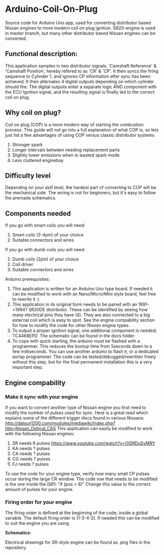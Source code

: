 # Arduino-Coil-On-Plug
Source code for Arduino Uno app, used for converting distributor based Nissan engines to more modern coil on plug ignition. SR20-engine is used in master branch, but many other distributor based Nissan engines can be converted.

## Functional description:
This application samples in two distributor signals, 'Camshaft Reference' & 'Camshaft Position', hereby refered to as 'CR' & 'CP'. It then syncs the firing sequence to Cylinder 1, and ignores CP information after sync has been achieved. It then alternates 4 digital outputs depending on which cylinder should fire. The digital outputs enter a separate logic AND component with the ECU Ignition signal, and the resulting signal is finally led to the correct coil on plug.

## Why coil on plug?
Coil on plug (COP) is a more modern way of starting the combustion process. This guide will not go into a full explanation of what COP is, so lets just list a few advantages of using COP versus classic distributor systems
1. Stronger spark
2. Longer intervals between needing replacement parts
3. Slightly lower emissions when in wasted spark mode
4. Less cluttered enginebay

## Difficulty level 
Depending on your skill level, the hardest part of converting to COP will be the mechanical side. The wiring is not for beginners, but it's easy to follow the premade schematics.

## Components needed
If you go with smart coils you will need:

1. Smart coils (3-4pin) of your choice 
2. Suitable connectors and wires

If you go with dumb coils you will need:

1. Dumb coils (2pin) of your choice 
2. Coil driver
3. Suitable connectors and wires

Arduino prerequisites:
1. This application is written for an Arduino Uno type board. If needed it can be modified to work with an Nano/Micro/Mini style board, feel free to rewrite it :)
2. This application in its original form needs to be paired with an 1991->1994? SR20DE distributor. These can be identified by seeing how many electrical pins they have (4). They are also connected to a big external coil which is easy to spot. See the engine compability section for how to modify the code for other Nissan engine types.
3. To output a proper ignition signal, one additional component is needed; TC4468EPD. The schematic can be found in the docs folder.
4. To cope with quick starting, the arduino must be flashed with a programmer. This reduces the bootup time from 5seconds down to a few milliseconds. You can use another arduino to flash it, or a dedicated avrisp programmer. The code can be tested/debugged/rewritten freely without this step, but for the final permanent installation this is a very important step.

## Engine compability
### Make it sync with your engine
If you want to convert another type of Nissan engine you first need to modify the number of pulses used for sync. Here is a great read which explains some of the different trigger discs found in various Nissans: http://datsun1200.com/modules/mediawiki/index.php?title=Nissan_Optical_CAS This application can easily be modified to work with the following Nissan engines:

1. SR needs 6 pulses https://www.youtube.com/watch?v=OISRDuSyMRY 
2. KA needs ? pulses
3. CA needs ? pulses
4. CG needs ? pulses
5. FJ needs ? pulses

To use the code for your engine type, verify how many small CP pulses occur during the large CR window. The code row that needs to be modified is the one inside the ISR1: "if (pos > 6)" Change this value to the correct amount of pulses for your engine.

### Firing order for your engine
The firing order is defined at the beginning of the code, inside a global variable. The default firing order is (1-3-4-2). If needed this can be modified to suit the engine you are using.

**Schematics:**

Electrical drawings for SR-style engine can be found as .png files in the repository.
